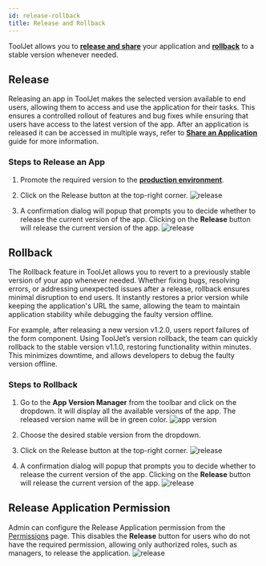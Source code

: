 ```yaml
---
id: release-rollback
title: Release and Rollback
---
```


ToolJet allows you to **[release and share](#release)** your application and **[rollback](#rollback)** to a stable version whenever needed. 

## Release

Releasing an app in ToolJet makes the selected version available to end users, allowing them to access and use the application for their tasks. This ensures a controlled rollout of features and bug fixes while ensuring that users have access to the latest version of the app. After an application is released it can be accessed in multiple ways, refer to **[Share an Application](/docs/development-lifecycle/release/share-app)** guide for more information.

### Steps to Release an App

1. Promote the required version to the **[production environment](/docs/development-lifecycle/environment/self-hosted/multi-environment)**.

2. Click on the Release button at the top-right corner.
    <img className="screenshot-full" src="/img/development-lifecycle/release/release/release.png" alt="release"/>

3. A confirmation dialog will popup that prompts you to decide whether to release the current version of the app. Clicking on the **Release** button will release the current version of the app.
    <img className="screenshot-full img-s" src="/img/development-lifecycle/release/release/confirm.png" alt="release"/>

## Rollback

The Rollback feature in ToolJet allows you to revert to a previously stable version of your app whenever needed. Whether fixing bugs, resolving errors, or addressing unexpected issues after a release, rollback ensures minimal disruption to end users. It instantly restores a prior version while keeping the application's URL the same, allowing the team to maintain application stability while debugging the faulty version offline.

For example, after releasing a new version v1.2.0, users report failures of the form component. Using ToolJet’s version rollback, the team can quickly rollback to the stable version v1.1.0, restoring functionality within minutes. This minimizes downtime, and allows developers to debug the faulty version offline.

### Steps to Rollback

1. Go to the **App Version Manager** from the toolbar and click on the dropdown. It will display all the available versions of the app. The released version name will be in green color.
    <img className="screenshot-full" src="/img/development-lifecycle/release/version-control/version-menu.png" alt="app version"/>

2. Choose the desired stable version from the dropdown. 

3. Click on the Release button at the top-right corner.
    <img className="screenshot-full" src="/img/development-lifecycle/release/release/release.png" alt="release"/>

4. A confirmation dialog will popup that prompts you to decide whether to release the current version of the app. Clicking on the **Release** button will release the current version of the app.
    <img className="screenshot-full img-s" src="/img/development-lifecycle/release/release/confirm.png" alt="release"/>

## Release Application Permission

Admin can configure the Release Application permission from the [Permissions](/docs/user-management/role-based-access/user-roles#permissions-for-user-roles) page. This disables the **Release** button for users who do not have the required permission, allowing only authorized roles, such as managers, to release the application.
<img className="screenshot-full img-s" src="/img/development-lifecycle/release/release/disable-release.png" alt="release"/>

